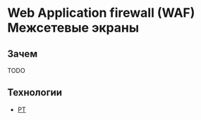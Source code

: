# Web Application firewall (WAF) Межсетевые экраны

## Зачем

TODO

## Технологии

- [PT](../../technology/ability/security/waf.md)
